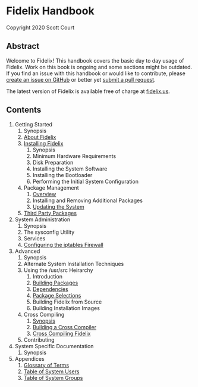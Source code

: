 Fidelix Handbook
================

Copyright 2020 Scott Court

Abstract
--------

Welcome to Fidelix! This handbook covers the basic day to day usage of Fidelix.
Work on this book is ongoing and some sections might be outdated. If you find
an issue with this handbook or would like to contribute, please [create an
issue on GitHub](https://github.com/Z5T1/fidelix/issues) or better yet [submit
a pull request](https://github.com/Z5T1/fidelix/pulls).

The latest version of Fidelix is available free of charge at
[fidelix.us](https://fidelix.us).

Contents
--------

1. Getting Started
   1. Synopsis
   2. [About Fidelix](getting-started/about.md)
   3. [Installing Fidelix](getting-started/install.md)
      1. Synopsis
      2. Minimum Hardware Requirements
      3. Disk Preparation
      4. Installing the System Software
      5. Installing the Bootloader
      6. Performing the Initial System Configuration
   4. Package Management
      1. [Overview](getting-started/package-management/overview.md)
      2. Installing and Removing Additional Packages
      3. [Updating the System](updating.md)
   5. [Third Party Packages](getting-started/third-party-packages.md)
2. System Administration
   1. Synopsis
   2. The sysconfig Utility
   3. Services
   4. [Configuring the iptables Firewall](firewall.md)
3. Advanced
   1. Synopsis
   2. Alternate System Installation Techniques
   3. Using the /usr/src Heirarchy
      1. Introduction
      2. [Building Packages](advanced/src/building.md)
      3. [Dependencies](advanced/src/dependencies.md)
      3. [Package Selections](advanced/src/package-selections.md)
      4. Building Fidelix from Source
      5. Building Installation Images
   4. Cross Compiling
      1. [Synopsis](advanced/cross-compiling/README.md)
      2. [Building a Cross Compiler](advanced/cross-compiling/cross-tools.md)
      3. [Cross Compiling Fidelix](advanced/cross-compiling/cross-fidelix.md)
   5. Contributing
4. System Specific Documentation
   1. Synopsis
5. Appendices
   1. [Glossary of Terms](appendices/glossary.md)
   2. [Table of System Users](appendices/users.md)
   3. [Table of System Groups](appendices/groups.md)


